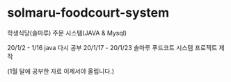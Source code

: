 # solmaru-foodcourt-system
학생식당(솔마루) 주문 시스템(JAVA & Mysql)


20/1/2 - 1/16 java 다시 공부
20/1/17 - 20/1/23 솔마루 푸드코트 시스템 프로젝트 제작

(1월 달에 공부한 자료 이제서야 올립니다.)
